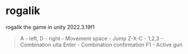 # rogalik
rogalik the game in unity 2022.3.19f1

> A - left, D - right - Movement
> space - Jump
> Z-X-C - 1,2,3 - Combination ulta
> Enter - Combination confirmation
> F1 - Active gun
